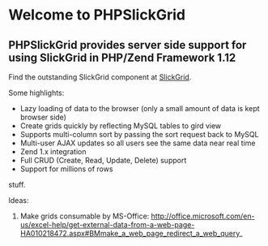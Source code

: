 # Welcome to PHPSlickGrid

## PHPSlickGrid provides server side support for using SlickGrid in PHP/Zend Framework 1.12

Find the outstanding SlickGrid component at [SlickGrid](https://github.com/mleibman/SlickGrid).

Some highlights:

* Lazy loading of data to the browser (only a small amount of data is kept browser side)
* Create grids quickly by reflecting MySQL tables to gird view
* Supports multi-column sort by passing the sort request back to MySQL
* Multi-user AJAX updates so all users see the same data near real time
* Zend 1.x integration
* Full CRUD (Create, Read, Update, Delete) support
* Support for millions of rows

stuff.

Ideas:

1) Make grids consumable by MS-Office:
http://office.microsoft.com/en-us/excel-help/get-external-data-from-a-web-page-HA010218472.aspx#BMmake_a_web_page_redirect_a_web_query_
